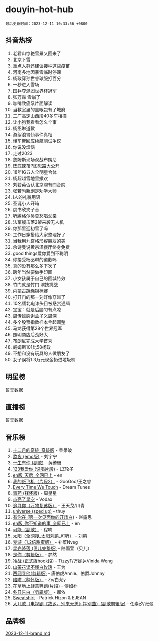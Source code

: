 # douyin-hot-hub

`最后更新时间：2023-12-11 10:33:56 +0800`

## 抖音热榜

1. 老君山惊艳雪景又回来了
1. 北京下雪
1. 重点人群还建议接种这些疫苗
1. 河南多地因暴雪临时停课
1. 杨政穿孙世睿球服打百分
1. 一秒进入雪场
1. 国乒夺混团世界杯冠军
1. 张万森 雪崩了
1. 咖啡致癌系片面解读
1. 当教室里的显眼包有了城府
1. 二广高速山西段40多车相撞
1. 让小狗我看看怎么个事
1. 杨丞琳道歉
1. 游絮浪胃仙事件真相
1. 懂车帝回应续航测试争议
1. 你说没烦恼
1. 走过2023
1. 詹姆斯现场观战布朗尼
1. 垫底辣孩P图思路大公开
1. 18年IG五人全明星合体
1. 杨超越雪地里撒欢
1. 刘若英否认北京购有四合院
1. 张若昀新剧是劝学大师
1. i人的礼貌用语
1. 圣诞小人开箱
1. 虞书欣夹子音
1. 听腾格尔吴莫愁唱父亲
1. 法军舰击落2架来袭无人机
1. 你那里迎初雪了吗
1. 工作日穿搭给大家整理好了
1. 当我用九宫格形容朋友的美
1. 佘诗曼说黄宗泽餐厅终身免费
1. good things爱你爱到不聪明
1. 你接受杨丞琳的道歉吗
1. 真的没有那么多下次了
1. 跨年当然要做手印画
1. 小女孩属于自己的回城特效
1. 竹门就是竹门 演技挑战
1. 内蒙古跳绳锦标赛
1. 打开门的那一刻好像穿越了
1. 10名缅北电诈头目被悬赏通缉
1. 宝宝：就是后脑勺有点凉
1. 周传雄感谢孟子义周深
1. 多个股票指数样本今起调整
1. 马龙获得第28个世界冠军
1. 照明商店后劲好大
1. 布朗尼完成大学首秀
1. 威姆斯101比58杨政
1. 不想和没有玩具的人做朋友了
1. 女子误将1.3万元现金扔进垃圾桶

## 明星榜

暂无数据

## 直播榜

暂无数据

## 音乐榜

1. [十二月的奇迹_奇迹版](https://sf6-cdn-tos.douyinstatic.com/obj/tos-cn-ve-2774/oMslvA9FBzGMGHnyUuoiiUjtIAXfMz6tzwByW8) - 呆呆破
1. [熬夜 (emo版)](https://sf6-cdn-tos.douyinstatic.com/obj/tos-cn-ve-2774/ocQZvZErLThAfNQOtBZ178gQDfCDFBL9iB5lvY) - 刘宇宁
1. [一生有你 (副歌)](https://sf3-cdn-tos.douyinstatic.com/obj/tos-cn-ve-2774/o8xzM8HLaQzgMiJ96FKAWCenIuzkFpfClDdmeW) - 黄绮珊
1. [123我爱你 (说唱片段)](https://sf3-cdn-tos.douyinstatic.com/obj/tos-cn-ve-2774/oYCWFpY0hL9kda0dQKIGDYeKYfQmAse0DgpDjz) - LZ轮子
1. [en版_天后_全网已上](https://sf6-cdn-tos.douyinstatic.com/obj/tos-cn-ve-2774/ocKiQejaFGInpA6ke60CeLYXMDgXNYPpzdvtFO) - en
1. [我的纸飞机（片段2）](https://sf6-cdn-tos.douyinstatic.com/obj/tos-cn-ve-2774/oM2ZrKcg2CD5AeRB2gkeXOFB1IxAGJdZPazYHf) - GooGoo/王之睿
1. [Every Time We Touch](https://sf3-cdn-tos.douyinstatic.com/obj/tos-cn-ve-2774/ogN6lUKQeBBfEVhIOMikG1CcJjugxk1tztZyhP) - Dream Tunes
1. [毒药 (释怀版)](https://sf6-cdn-tos.douyinstatic.com/obj/tos-cn-ve-2774/oYILMEAzspdZBIzy4frJNB8ZHPHWAhiwowd4Ad) - 周星星
1. [点亮了星空](https://sf3-cdn-tos.douyinstatic.com/obj/tos-cn-ve-2774/oEeZYED0P1FUySQvtdr5u4gInbCDeBOHzBhlrM) - Vodax
1. [追寻你（万物复苏版）](https://sf6-cdn-tos.douyinstatic.com/obj/tos-cn-ve-2774/oYeAZJsbjIDit9APmBg8u6uDUQnHmoCf3gbo74) - 王天戈/川青
1. [universe (sped up)](https://sf6-cdn-tos.douyinstatic.com/obj/tos-cn-ve-2774/oIQnurQLDCsdYeegkM4CKuVb23MZBXtX6QB8bv) - thuy
1. [有你在 (第一次见面你的开场白)](https://sf3-cdn-tos.douyinstatic.com/obj/tos-cn-ve-2774/oAthrQ3ClJBfI57uBoFEgNDYtNCZ0TSYQQfxQ0) - 赵露思
1. [en版_你不知道的事_全网已上](https://sf3-cdn-tos.douyinstatic.com/obj/tos-cn-ve-2774/o4QbYLDezHUtFyDKdF9XfmPhIewaqEQAggj6Cb) - en
1. [可能（副歌）](https://sf6-cdn-tos.douyinstatic.com/obj/tos-cn-ve-2774/cde1731888894259b333569393c2fb51) - 程响
1. [太阳（全网搜_太阳刘鹏_可听）](https://sf6-cdn-tos.douyinstatic.com/obj/tos-cn-ve-2774/ogWbyIQnlBFImVbeDocRdCIYtBHlbJXgfZMvgz) - 刘鹏
1. [梦游（1.2倍甜蜜版）](https://sf3-cdn-tos.douyinstatic.com/obj/tos-cn-ve-2774/o4gyAUm8hwufoEABmwVIiQtHsFuGzAEEWtNMzo) - 补菜Nveg
1. [星光降落 (贝儿完整版)](https://sf6-cdn-tos.douyinstatic.com/obj/tos-cn-ve-2774/okwB9hAwyAtsFFkFBzAX1hOOfQuIoMNs0W2Mwr) - 陆雨萱（贝儿）
1. [是你（剪辑版）](https://sf6-cdn-tos.douyinstatic.com/obj/tos-cn-ve-2774/46019dae783c4c969944217fe1cfafc4) - 梦然
1. [冷战 (正式版hook段)](https://sf3-cdn-tos.douyinstatic.com/obj/tos-cn-ve-2774/oMuEoiBasWApEMVDgNiI8VAByNmwo5J0pyf8Yx) - TizzyT/万妮达Vinida Weng
1. [山茶花读不懂白玫瑰](https://sf3-cdn-tos.douyinstatic.com/obj/tos-cn-ve-2774/osfn8B7DktrRHEPJgPCfDbw7QDQEkwC16BxZg9) - 王为
1. [西厢寻他(剪辑版)](https://sf3-cdn-tos.douyinstatic.com/obj/tos-cn-ve-2774/oUsAVfAQKlRNxEv5qxvIB8o5qmIWUcXbzJKJhw) - 唐伯虎Annie、伯爵Johnny
1. [陷阱（释怀版）](https://sf6-cdn-tos.douyinstatic.com/obj/tos-cn-ve-2774/oE8C21LeZrzKLDFfQYgMzx4GAIHageG5IzayY7) - Zy/白允y
1. [在草地上肆意奔跑(片段)](https://sf3-cdn-tos.douyinstatic.com/obj/tos-cn-ve-2774/8831d494742f45dabdfa8adb8b817259) - 傅如乔
1. [冬日告白（剪辑版）](https://sf6-cdn-tos.douyinstatic.com/obj/tos-cn-ve-2774/osnlnjEpDhfuC8n0eXDQKgA0JagkBanHto7bZB) - 娜依
1. [Sweatshirt](https://sf3-cdn-tos.douyinstatic.com/obj/tos-cn-ve-2774/oIljDAEhoLZWOUjICBfkC4Uzg1QB1BFgNfItyL) - Patrick Hizon & EJEAN
1. [大儿歌（电视剧《故乡，别来无恙》挥别曲）(副歌剪辑版)](https://sf3-cdn-tos.douyinstatic.com/obj/tos-cn-ve-2774/oIkFetB8IIZQl6GECfgddMcQloQzQDdQXGEgCB) - 任素汐/张弛

## 品牌榜

[2023-12-11-brand.md](2023-12-11-brand.md)
